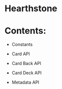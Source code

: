 # Hearthstone

# Contents:


* Constants


* Card API


* Card Back API


* Card Deck API


* Metadata API
